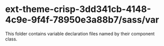 # ext-theme-crisp-3dd341cb-4148-4c9e-9f4f-78950e3a88b7/sass/var

This folder contains variable declaration files named by their component class.
